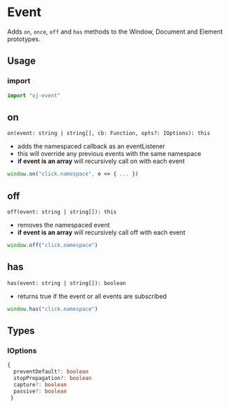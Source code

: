 # Event
Adds `on`, `once`, `off` and `has` methods to the Window, Document and Element prototypes.

## Usage

### import
```typescript
import "oj-event"
```

## on
`on(event: string | string[], cb: Function, opts?: IOptions): this`
- adds the namespaced callback as an eventListener
- this will override any previous events with the same namespace
- **if event is an array** will recursively call on with each event

```typescript
window.on("click.namespace", e => { ... })
```

## off
`off(event: string | string[]): this`
- removes the namespaced event
- **if event is an array** will recursively call off with each event

```typescript
window.off("click.namespace")
```

## has
`has(event: string | string[]): boolean`
- returns true if the event or all events are subscribed

```typescript
window.has("click.namespace")
```

## Types

### IOptions
```typescript
{ 
  preventDefault?: boolean
  stopPropagation?: boolean
  capture?: boolean
  passive?: boolean 
 }
```